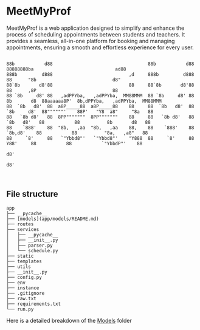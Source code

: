 # MeetMyProf
MeetMyProf is a web application designed to simplify and enhance the process of scheduling appointments between students and teachers. 
It provides a seamless, all-in-one platform for booking and managing appointments, ensuring a smooth and effortless experience for every user.
```
                                                                                                                                  
88b           d88                                   88b           d88               88888888ba                              ad88  
888b         d888                            ,d     888b         d888               88      "8b                            d8"    
88`8b       d8'88                            88     88`8b       d8'88               88      ,8P                            88     
88 `8b     d8' 88   ,adPPYba,   ,adPPYba,  MM88MMM  88 `8b     d8' 88  8b       d8  88aaaaaa8P'  8b,dPPYba,   ,adPPYba,  MM88MMM  
88  `8b   d8'  88  a8P_____88  a8P_____88    88     88  `8b   d8'  88  `8b     d8'  88""""""'    88P'   "Y8  a8"     "8a   88     
88   `8b d8'   88  8PP"""""""  8PP"""""""    88     88   `8b d8'   88   `8b   d8'   88           88          8b       d8   88     
88    `888'    88  "8b,   ,aa  "8b,   ,aa    88,    88    `888'    88    `8b,d8'    88           88          "8a,   ,a8"   88     
88     `8'     88   `"Ybbd8"'   `"Ybbd8"'    "Y888  88     `8'     88      Y88'     88           88           `"YbbdP"'    88     
                                                                           d8'                                                    
                                                                          d8'                                                     

                                                                                       
```
                                                                                                                        
## File structure
```
app
├── __pycache__
├── [models](app/models/README.md)
├── routes
├── services
│   ├── __pycache__
│   ├── __init__.py
│   ├── parser.py
│   └── schedule.py
├── static
├── templates
├── utils
├── __init__.py
├── config.py
├── env
├── instance
├── .gitignore
├── raw.txt
├── requirements.txt
└── run.py
```

Here is a detailed breakdown of the [Models](app/models/README.md) folder






     
